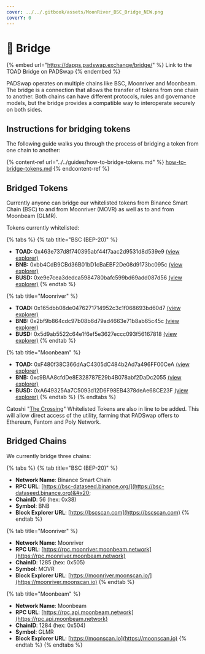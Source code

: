 ```yaml
---
cover: ../../.gitbook/assets/MoonRiver_BSC_Bridge_NEW.png
coverY: 0
---
```


# 🌉 Bridge

{% embed url="https://dapps.padswap.exchange/bridge/" %}
Link to the TOAD Bridge on PADSwap
{% endembed %}

PADSwap operates on multiple chains like BSC, Moonriver and Moonbeam. The bridge is a connection that allows the transfer of tokens from one chain to another. Both chains can have different protocols, rules and governance models, but the bridge provides a compatible way to interoperate securely on both sides.

## Instructions for bridging tokens

The following guide walks you through the process of bridging a token from one chain to another:

{% content-ref url="../../guides/how-to-bridge-tokens.md" %}
[how-to-bridge-tokens.md](../../guides/how-to-bridge-tokens.md)
{% endcontent-ref %}

## Bridged Tokens

Currently anyone can bridge our whitelisted tokens from Binance Smart Chain (BSC) to and from Moonriver (MOVR) as well as to and from Moonbeam (GLMR).

Tokens currently whitelisted:

{% tabs %}
{% tab title="BSC (BEP-20)" %}
* **TOAD:** 0x463e737d8f740395abf44f7aac2d9531d8d539e9 [(view explorer)](https://bscscan.com/token/0x463e737d8f740395abf44f7aac2d9531d8d539e9)
* **BNB:** 0xbb4CdB9CBd36B01bD1cBaEBF2De08d9173bc095c [(view explorer)](https://bscscan.com/token/0xbb4CdB9CBd36B01bD1cBaEBF2De08d9173bc095c)
* **BUSD:** 0xe9e7cea3dedca5984780bafc599bd69add087d56 [(view explorer)](https://bscscan.com/token/0xe9e7cea3dedca5984780bafc599bd69add087d56)
{% endtab %}

{% tab title="Moonriver" %}
* **TOAD:** 0x165dbb08de0476271714952c3c1f068693bd60d7 [(view explorer)](https://moonriver.moonscan.io/token/0x165dbb08de0476271714952c3c1f068693bd60d7)
* **BNB:** 0x2bf9b864cdc97b08b6d79ad4663e71b8ab65c45c [(view explorer)](https://moonriver.moonscan.io/token/0x2bf9b864cdc97b08b6d79ad4663e71b8ab65c45c)
* **BUSD:** 0x5d9ab5522c64e1f6ef5e3627eccc093f56167818 [(view explorer)](https://moonriver.moonscan.io/token/0x5d9ab5522c64e1f6ef5e3627eccc093f56167818)
{% endtab %}

{% tab title="Moonbeam" %}
* **TOAD:** 0xF480f38C366dAaC4305dC484b2Ad7a496FF00CeA [(view explorer)](https://moonscan.io/address/0xF480f38C366dAaC4305dC484b2Ad7a496FF00CeA)
* **BNB:** 0xc9BAA8cfdDe8E328787E29b4B078abf2DaDc2055 [(view explorer)](https://moonscan.io/address/0xc9BAA8cfdDe8E328787E29b4B078abf2DaDc2055)
* **BUSD:** 0xA649325Aa7C5093d12D6F98EB4378deAe68CE23F [(view explorer)](https://moonscan.io/address/0xA649325Aa7C5093d12D6F98EB4378deAe68CE23F)
{% endtab %}
{% endtabs %}

Catoshi "[The Crossing](https://the-crossing.io)" Whitelisted Tokens are also in line to be added. This will allow direct access of the utility, farming that PADSwap offers to Ethereum, Fantom and Poly Network.

## Bridged Chains

We currently bridge three chains:

{% tabs %}
{% tab title="BSC (BEP-20)" %}
* **Network Name**: Binance Smart Chain
* **RPC URL**: [https://bsc-dataseed.binance.org/](https://bsc-dataseed.binance.org)&#x20;
* **ChainID**: 56 (hex: 0x38)
* **Symbol**: BNB
* **Block Explorer URL**: [https://bscscan.com](https://bscscan.com)
{% endtab %}

{% tab title="Moonriver" %}
* **Network Name**: Moonriver
* **RPC URL**: [https://rpc.moonriver.moonbeam.network](https://rpc.moonriver.moonbeam.network)
* **ChainID**: 1285 (hex: 0x505)
* **Symbol**: MOVR
* **Block Explorer URL**: [https://moonriver.moonscan.io/](https://moonriver.moonscan.io)
{% endtab %}

{% tab title="Moonbeam" %}
* **Network Name**: Moonbeam
* **RPC URL**: [https://rpc.api.moonbeam.network](https://rpc.api.moonbeam.network)
* **ChainID**: 1284 (hex: 0x504)
* **Symbol**: GLMR
* **Block Explorer URL**: [https://moonscan.io](https://moonscan.io)
{% endtab %}
{% endtabs %}

